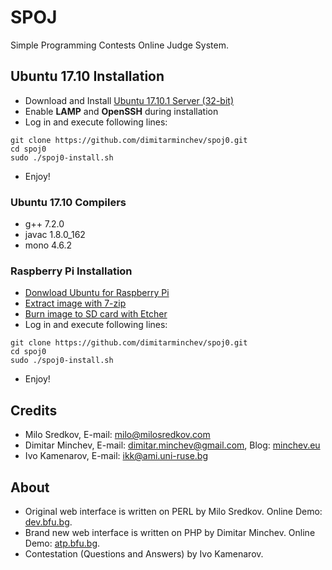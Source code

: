 # SPOJ
Simple Programming Contests Online Judge System.

## Ubuntu 17.10 Installation
- Download and Install [Ubuntu 17.10.1 Server (32-bit)][1]
- Enable **LAMP** and **OpenSSH** during installation
- Log in and execute following lines:
```
git clone https://github.com/dimitarminchev/spoj0.git
cd spoj0
sudo ./spoj0-install.sh
```
- Enjoy!

### Ubuntu 17.10 Compilers
- g++ 7.2.0
- javac 1.8.0_162
- mono 4.6.2

### Raspberry Pi Installation
- [Donwload Ubuntu for Raspberry Pi][2]
- [Extract image with 7-zip][3]
- [Burn image to SD card with Etcher][4] 
- Log in and execute following lines:
```
git clone https://github.com/dimitarminchev/spoj0.git
cd spoj0
sudo ./spoj0-install.sh
```
- Enjoy!

## Credits
- Milo Sredkov, E-mail: <milo@milosredkov.com>
- Dimitar Minchev, E-mail: <dimitar.minchev@gmail.com>, Blog: [minchev.eu][5]
- Ivo Kamenarov, E-mail: <ikk@ami.uni-ruse.bg>

## About
- Original web interface is written on PERL by Milo Sredkov. Online Demo: [dev.bfu.bg][6]. 
- Brand new web interface is written on PHP by Dimitar Minchev. Online Demo: [atp.bfu.bg][7].
- Contestation (Questions and Answers) by Ivo Kamenarov.

[1]: https://www.ubuntu.com/download/alternative-downloads/
[2]: https://wiki.ubuntu.com/ARM/RaspberryPi/
[3]: http://www.7-zip.org/
[4]: http://etcher.io/
[5]: http://www.minchev.eu/
[6]: http://dev.bfu.bg/spoj/
[7]: http://atp.bfu.bg/spoj/
